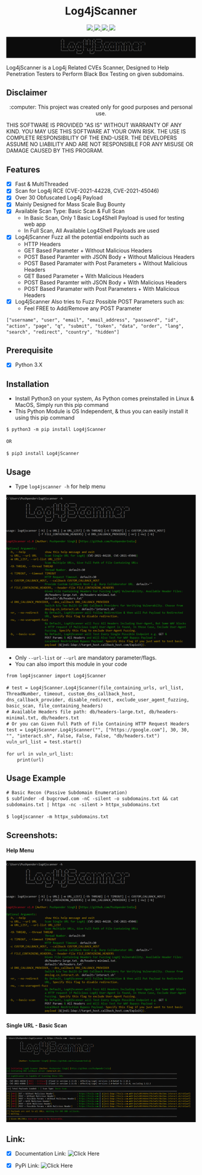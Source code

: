 <h1 align="center">Log4jScanner</h1>
<p align="center">
    <a href="https://python.org">
    <img src="https://img.shields.io/badge/Python-3.9-green.svg">
  </a>
  <a href="https://github.com/PushpenderIndia/Log4jScanner/blob/master/LICENSE">
    <img src="https://img.shields.io/badge/License-GNUv3-lightgrey.svg">
  </a>
  <a href="https://github.com/PushpenderIndia/Log4jScanner/releases">
    <img src="https://img.shields.io/badge/Release-1.1-blue.svg">
  </a>
    <a href="https://github.com/PushpenderIndia/Log4jScanner">
    <img src="https://img.shields.io/badge/Open%20Source-%E2%9D%A4-brightgreen.svg">
  </a>
</p>

<p align="center">
  <img src="https://github.com/PushpenderIndia/Log4jScanner/blob/3368a4679f094993189df1ba0839d03ba5cf0c11/img/Logo.PNG" alt="Log4jScanner Logo">
</p>     

Log4jScanner is a Log4j Related CVEs Scanner, Designed to Help Penetration Testers to Perform Black Box Testing on given subdomains.

## Disclaimer
<p align="center">
  :computer: This project was created only for good purposes and personal use.
</p>

THIS SOFTWARE IS PROVIDED "AS IS" WITHOUT WARRANTY OF ANY KIND. YOU MAY USE THIS SOFTWARE AT YOUR OWN RISK. THE USE IS COMPLETE RESPONSIBILITY OF THE END-USER. THE DEVELOPERS ASSUME NO LIABILITY AND ARE NOT RESPONSIBLE FOR ANY MISUSE OR DAMAGE CAUSED BY THIS PROGRAM.

## Features
- [x] Fast & MultiThreaded
- [x] Scan for Log4j RCE (CVE-2021-44228, CVE-2021-45046) 
- [x] Over 30 Obfuscated Log4j Payload
- [x] Mainly Designed for Mass Scale Bug Bounty
- [x] Available Scan Type: Basic Scan & Full Scan
    - In Basic Scan, Only 1 Basic Log4Shell Payload is used for testing web app
    - In Full Scan, All Available Log4Shell Payloads are used
- [x] Log4jScanner Fuzz all the potential endpoints such as 
    - HTTP Headers 
    - GET Based Parameter                       + Without Malicious Headers
    - POST Based Paramter with JSON Body        + Without Malicious Headers
    - POST Based Paramater with Post Parameters + Without Malicious Headers
    - GET Based Parameter                       + With Malicious Headers 
    - POST Based Paramter with JSON Body        + With Malicious Headers
    - POST Based Paramater with Post Parameters + With Malicious Headers
- [x] Log4jScanner Also tries to Fuzz Possible POST Parameters such as:
    - Feel FREE to Add/Remove any POST Parameter
```
["username", "user", "email", "email_address", "password", "id", "action", "page", "q", "submit", "token", "data", "order", "lang", "search", "redirect", "country", "hidden"]
```

## Prerequisite
- [x] Python 3.X

## Installation
* Install Python3 on your system, As Python comes preinstalled in Linux & MacOS, Simply run this pip command
* This Python Module is OS Independent, & thus you can easily install it using this pip command
```
$ python3 -m pip install Log4jScanner

OR

$ pip3 install Log4jScanner
```

## Usage 

* Type `log4jscanner -h` for help menu

![](https://github.com/PushpenderIndia/Log4jScanner/blob/main/img/Help.PNG?raw=True)

* Only `--url-list` or `--url` are mandatory parameter/flags.
* You can also import this module in your code

```
from log4jscanner import Log4jScanner

# test = Log4jScanner.Log4jScanner(file_containing_urls, url_list, ThreadNumber, timeout, custom_dns_callback_host, dns_callback_provider, disable_redirect, exclude_user_agent_fuzzing, basic_scan, file_containing_headers)
# Available Headers file path: db/headers-large.txt, db/headers-minimal.txt, db/headers.txt
# Or you can Given Full Path of File Containing HTTP Request Headers
test = Log4jScanner.Log4jScanner("", ["https://google.com"], 30, 30, "", "interact.sh", False, False, False, "db/headers.txt")
vuln_url_list = test.start()

for url in vuln_url_list:
    print(url)
```

## Usage Example
```
# Basic Recon (Passive Subdomain Enumeration)
$ subfinder -d bugcrowd.com -nC -silent -o subdomains.txt && cat subdomains.txt | httpx -nc -silent > httpx_subdomains.txt

$ log4jscanner -m httpx_subdomains.txt 
```

## Screenshots:

#### Help Menu
![](https://github.com/PushpenderIndia/Log4jScanner/blob/main/img/Help.PNG?raw=True)

#### Single URL - Basic Scan
![](https://github.com/PushpenderIndia/Log4jScanner/blob/main/img/BasicScan.PNG?raw=True)

## Link:
- [x] Documentation Link: ![Click Here](https://github.com/PushpenderIndia/Log4jScanner)
- [x] PyPi Link: ![Click Here](https://pypi.org/project/Log4jScanner)






